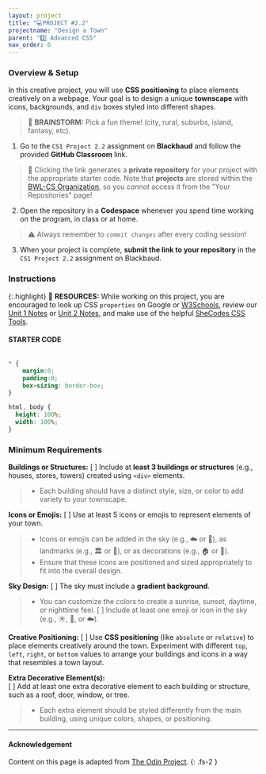 ```yaml
---
layout: project
title: "💻PROJECT #2.2"
projectname: "Design a Town"
parent: "2️⃣ Advanced CSS"
nav_order: 6
---
```



### Overview & Setup

In this creative project, you will use **CSS positioning** to place elements creatively on a webpage. Your goal is to design a unique **townscape** with icons, backgrounds, and `div` boxes styled into different shapes.

> 🧠 **BRAINSTORM:** Pick a fun theme! (city, rural, suburbs, island, fantasy, etc). 

<div class="setup" markdown="block">

1. Go to the `CS1 Project 2.2` assignment on **Blackbaud** and follow the provided **GitHub Classroom** link.
  > 📁 Clicking the link generates a **private repository** for your project with the appropriate starter code. Note that **projects** are stored within the [BWL-CS Organization](https://github.com/BWL-CS), so you _cannot_ access it from the "Your Repositories" page!
2. Open the repository in a **Codespace** whenever you spend time working on the program, in class or at home. 
  > ⚠️ Always remember to `commit changes` after every coding session!
3. When your project is complete, **submit the link to your repository** in the `CS1 Project 2.2` assignment on Blackbaud.

</div>

### Instructions

{:.highlight}
📖 **RESOURCES:** While working on this project, you are encouraged to look up CSS `properties` on Google or [W3Schools](https://www.w3schools.com/css/), review our [Unit 1 Notes](https://coderina.dev/webdocs/unit01) or [Unit 2 Notes](https://coderina.dev/webdocs/unit02), and make use of the helpful [SheCodes CSS Tools](https://generators.shecodes.io/). 


#### STARTER CODE
```html

```

```css
* {
	margin:0;
	padding:0;
	box-sizing: border-box;
}

html, body {
  height: 100%;
  width: 100%;
}

```

<div class="task" markdown="block">

</div>

### Minimum Requirements

**Buildings or Structures:**
[ ] Include at **least 3 buildings or structures** (e.g., houses, stores, towers) created using `<div>` elements.
> * Each building should have a distinct style, size, or color to add variety to your townscape.

**Icons or Emojis:**
[ ] Use at least 5 icons or emojis to represent elements of your town.
> * Icons or emojis can be added in the sky (e.g., ☁️ or 🌙), as landmarks (e.g., 🏛️ or 🏫), or as decorations (e.g., 🏠 or 🚗).
> * Ensure that these icons are positioned and sized appropriately to fit into the overall design.

**Sky Design:**
[ ] The sky must include a **gradient background**.
> * You can customize the colors to create a sunrise, sunset, daytime, or nighttime feel.
[ ] Include at least one emoji or icon in the sky (e.g., ☀️, 🌙, or ☁️).

**Creative Positioning:**
[ ] Use **CSS positioning** (like `absolute` or `relative`) to place elements creatively around the town. Experiment with different `top`, `left`, `right`, or `bottom` values to arrange your buildings and icons in a way that resembles a town layout.

**Extra Decorative Element(s):**	
[ ] Add at least one extra decorative element to each building or structure, such as a roof, door, window, or tree.
> * Each extra element should be styled differently from the main building, using unique colors, shapes, or positioning.

---

#### Acknowledgement

Content on this page is adapted from [The Odin Project](https://www.theodinproject.com/).
{: .fs-2 }


